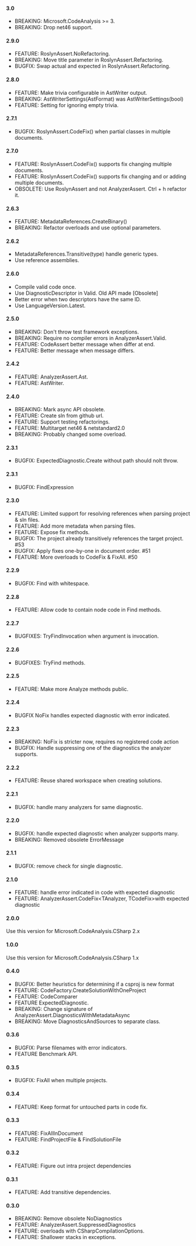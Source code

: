 #### 3.0
* BREAKING: Microsoft.CodeAnalysis >= 3.
* BREAKING: Drop net46 support.

#### 2.9.0
* FEATURE: RoslynAssert.NoRefactoring.
* BREAKING: Move title parameter in RoslynAssert.Refactoring.
* BUGFIX: Swap actual and expected in RoslynAssert.Refactoring.

#### 2.8.0
* FEATURE: Make trivia configurable in AstWriter output.
* BREAKING: AstWriterSettings(AstFormat) was AstWriterSettings(bool)
* FEATURE: Setting for ignoring empty trivia.

#### 2.7.1
* BUGFIX: RoslynAssert.CodeFix() when partial classes in multiple documents.

#### 2.7.0
* FEATURE: RoslynAssert.CodeFix() supports fix changing multiple documents.
* FEATURE: RoslynAssert.CodeFix() supports fix changing and or adding multiple documents.
* OBSOLETE: Use RoslynAssert and not AnalyzerAssert. Ctrl + h refactor it.

#### 2.6.3
* FEATURE: MetadataReferences.CreateBinary()
* BREAKING: Refactor overloads and use optional parameters.

#### 2.6.2
* MetadataReferences.Transitive(type) handle generic types.
* Use reference assemblies.

#### 2.6.0
* Compile valid code once.
* Use DiagnosticDescriptor in Valid. Old API made [Obsolete]
* Better error when two descriptors have the same ID.
* Use LanguageVersion.Latest.

#### 2.5.0
* BREAKING: Don't throw test framework exceptions.
* BREAKING: Require no compiler errors in AnalyzerAssert.Valid.
* FEATURE: CodeAssert better message when differ at end.
* FEATURE: Better message when message differs.

#### 2.4.2
* FEATURE: AnalyzerAssert.Ast.
* FEATURE: AstWriter.

#### 2.4.0
* BREAKING: Mark async API obsolete.
* FEATURE: Create sln from github url.
* FEATURE: Support testing refactorings.
* FEATURE: Multitarget net46 & netstandard2.0
* BREAKING: Probably changed some overload.

#### 2.3.1
* BUGFIX: ExpectedDiagnostic.Create without path should nolt throw.

#### 2.3.1
* BUGFIX: FindExpression

#### 2.3.0
* FEATURE: Limited support for resolving references when parsing project & sln files.
* FEATURE: Add more metadata when parsing files.
* FEATURE: Expose fix methods.
* BUGFIX: The project already transitively references the target project. #53
* BUGFIX: Apply fixes one-by-one in document order. #51
* FEATURE: More overloads to CodeFix & FixAll. #50

#### 2.2.9
* BUGFIX: Find with whitespace.

#### 2.2.8
* FEATURE: Allow code to contain node code in Find methods.

#### 2.2.7
* BUGFIXES: TryFindInvocation when argument is invocation.

#### 2.2.6
* BUGFIXES: TryFind methods.

#### 2.2.5
* FEATURE: Make more Analyze methods public.

#### 2.2.4
* BUGFIX NoFix handles expected diagnostic with error indicated.

#### 2.2.3
* BREAKING: NoFix is stricter now, requires no registered code action
* BUGFIX: Handle suppressing one of the diagnostics the analyzer supports.

#### 2.2.2
* FEATURE: Reuse shared workspace when creating solutions.

#### 2.2.1
* BUGFIX: handle many analyzers for same diagnostic.

#### 2.2.0
* BUGFIX: handle expected diagnostic when analyzer supports many.
* BREAKING: Removed obsolete ErrorMessage

#### 2.1.1
* BUGFIX: remove check for single diagnostic.

#### 2.1.0
* FEATURE: handle error indicated in code with expected diagnostic
* FEATURE: AnalyzerAssert.CodeFix<TAnalyzer, TCodeFix>with expected diagnostic

#### 2.0.0
Use this version for Microsoft.CodeAnalysis.CSharp 2.x

#### 1.0.0
Use this version for Microsoft.CodeAnalysis.CSharp 1.x

#### 0.4.0
* BUGFIX: Better heuristics for determining if a csproj is new format
* FEATURE: CodeFactory.CreateSolutionWithOneProject
* FEATURE: CodeComparer
* FEATURE ExpectedDiagnostic.
* BREAKING: Change signature of AnalyzerAssert.DiagnosticsWithMetadataAsync
* BREAKING: Move DiagnosticsAndSources to separate class.

#### 0.3.6
* BUGFIX: Parse filenames with error indicators.
* FEATURE Benchmark API.

#### 0.3.5
* BUGFIX: FixAll when multiple projects.

#### 0.3.4
* FEATURE: Keep format for untouched parts in code fix.

#### 0.3.3
* FEATURE: FixAllInDocument
* FEATURE: FindProjectFile & FindSolutionFile

#### 0.3.2
* FEATURE: Figure out intra project dependencies

#### 0.3.1
* FEATURE: Add transitive dependencies.

#### 0.3.0
* BREAKING: Remove obsolete NoDiagnostics
* FEATURE: AnalyzerAssert.SuppressedDiagnostics
* FEATURE: overloads with CSharpCompilationOptions.
* FEATURE: Shallower stacks in exceptions.

